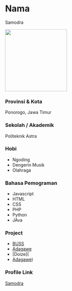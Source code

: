 # Nama
Samodra

<img src="https://samodra.me/images/profile-large.webp" width="200" height="200" align="center"/><br>


### Provinsi & Kota

Ponorogo, Jawa Timur

### Sekolah / Akademik

Politeknik Astra

### Hobi

- Ngoding
- Dengerin Musik
- Olahraga


### Bahasa Pemograman

- Javascript
- HTML
- CSS
- PHP
- Python
- JAva

### Project

* [BUSS](https://github.com/saamodra/BUSS)
* [Adagawe](https://github.com/saamodra/adagawe)
* [Doize](
* [Adagawe](https://github.com/saamodra/adagawe))



### Profile Link

[Samodra](https://github.com/saamodra)
